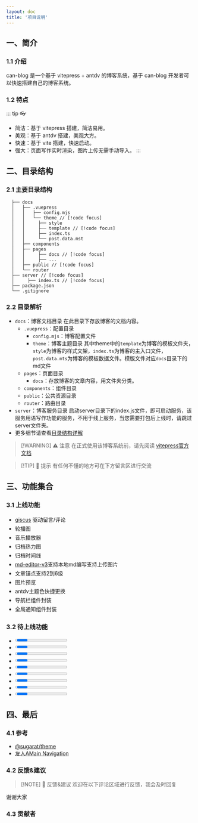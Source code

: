 ```yaml
---
layout: doc
title: '项目说明'
---
```

<script setup>
  import { ref, onMounted } from 'vue'
  import { withBase } from 'vitepress'
  import Progress from './components/progress/index.vue'
  import EllipsisSpan from './components/ellipsisSpan/index.vue'
  import { Checkbox, AvatarGroup, Avatar, Tooltip } from 'ant-design-vue'

  import { getContributors } from '../docs/.vitepress/utils/contributors.ts'

  const list = ref([])

  onMounted(async () => {
    const res = await getContributors()
    list.value = res
    console.log(res)
  })

  const checked = ref(true)
</script>
<style lang="scss" scope>
  .listItem {
    display: flex;
    padding: 2px 0;
    font-size: 14px;
    div, label {
      margin-right: 2px;
      transform: scale(0.9);
    }
    label {
      margin-right: 8px;
    }
  }
</style>

## 一、简介
### 1.1 介绍
can-blog 是一个基于 vitepress + antdv 的博客系统，基于 can-blog 开发者可以快速搭建自己的博客系统。
### 1.2 特点
::: tip 👓
- 简洁：基于 vitepress 搭建，简洁易用。
- 美观：基于 antdv 搭建，美观大方。
- 快速：基于 vite 搭建，快速启动。
- 强大：页面写作实时渲染，图片上传无需手动导入。
:::

## 二、目录结构
### 2.1 主要目录结构
```can-blog
  ├── docs
  │   ├── .vuepress
  │   │   ├── config.mjs
  │   │   └── theme // [!code focus]
  │   │     ├── style
  │   │     ├── template // [!code focus]
  │   │     ├── index.ts
  │   │     └── post.data.mst
  │   ├── components
  │   ├── pages
  │   │     ├── docs // [!code focus]
  │   │     ├── ...
  │   ├── public // [!code focus]
  │   └── router
  ├── server // [!code focus]
  │     ├── index.ts // [!code focus]
  ├── package.json
  └── .gitignore
```
### 2.2 目录解析
- `docs`：博客文档目录
  在此目录下存放博客的文档内容。
  - `.vuepress`：配置目录
    - `config.mjs`：博客配置文件
    - `theme`：博客主题目录
    其中theme中的`template`为博客的模板文件夹，`style`为博客的样式文架，`index.ts`为博客的主入口文件，`post.data.mts`为博客的模板数据文件。模版文件对应`docs`目录下的md文件
  - `pages`：页面目录
    - `docs`：存放博客的文章内容，用文件夹分类。
  - `components`：组件目录
  - `public`：公共资源目录
  - `router`：路由目录
- `server`：博客服务目录
  启动server目录下的index.js文件，即可启动服务，该服务用语写作功能的服务，不用于线上服务，当您需要打包后上线时，请跳过server文件夹。
- 更多细节请查看[目录结构详解](/other)

> [!WARNING] ⚠️ 注意
> 在正式使用该博客系统前，请先阅读 [vitepress官方文档](https://vitepress.dev/zh/guide/what-is-vitepress)

> [!TIP] 🎉 提示
> 有任何不懂的地方可在下方留言区进行交流

## 三、功能集合
### 3.1 上线功能

- <div class="listItem">
    <Checkbox v-model:checked="checked" />
    <a class="vp-external-link-icon" href="https://giscus.app/zh-CN" target="_blank">giscus</a> 驱动留言/评论
  </div>
- <div class="listItem"><Checkbox v-model:checked="checked" />轮播图</div>
- <div class="listItem"><Checkbox v-model:checked="checked" />
    <a :href="withBase('/music')" target="_blank">音乐播放器</a>
  </div>
- <div class="listItem"><Checkbox v-model:checked="checked" />归档热力图</div>
- <div class="listItem"><Checkbox v-model:checked="checked" />归档时间线</div>
- <div class="listItem">
    <Checkbox v-model:checked="checked" />
    <a class="vp-external-link-icon" href="https://github.com/imzbf/md-editor-v3" target="_blank">md-editor-v3</a>支持本地md编写支持上传图片
  </div>
- <div class="listItem"><Checkbox v-model:checked="checked" />文章锚点支持2到6级</div>
- <div class="listItem"><Checkbox v-model:checked="checked" />图片预览</div>
- <div class="listItem"><Checkbox v-model:checked="checked" />antdv主题色快捷更换</div>
- <div class="listItem"><Checkbox v-model:checked="checked" />导航栏组件封装</div>
- <div class="listItem"><Checkbox v-model:checked="checked" />全局通知组件封装</div>


### 3.2 待上线功能
- <div class="listItem"><Progress :percent="100"/> 首页文章列表优化</div>
- <div class="listItem"><Progress :percent="100"/> 动态文章配置文件输出</div>
- <div class="listItem"><Progress :percent="100"/> Commits提交记录展示</div>
- <div class="listItem"><Progress :percent="90"/> 代码结构优化</div>
- <div class="listItem"><Progress :percent="60"/> 文章布局优化</div>
- <div class="listItem"><Progress :percent="20"/> Hooks开发</div>
- <div class="listItem"><Progress :percent="10"/> 标签转图片为文章封面图</div>
- <div class="listItem"><Progress :percent="10"/> 博客概览信息（文章数，网站运行天数，字数，访问量等等）</div>
- <div class="listItem"><Progress :percent="0"/> 脚手架配置项目（重点）</div>

## 四、最后
### 4.1 参考
- [@sugarat/theme](https://theme.sugarat.top/)
- [友人AMain Navigation](http://niubin.site/)
### 4.2 反馈&建议
> [!NOTE] 📒 反馈&建议
> 欢迎在以下评论区域进行反馈，我会及时回复

谢谢大家

### 4.3 贡献者

<div style="margin-top: 10px"/> 
<AvatarGroup>
  <Tooltip v-for="item in list" :title="item.login" placement="top">
    <a :href="item.html_url"><Avatar :src="item.avatar_url" /></a>
  </Tooltip>
</AvatarGroup>
